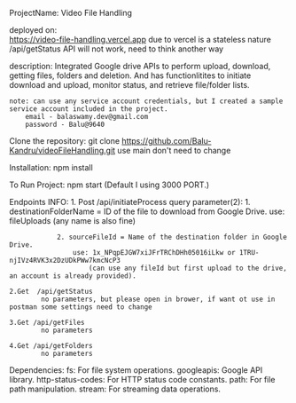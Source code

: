 ProjectName:
    Video File Handling

deployed on:    
    https://video-file-handling.vercel.app
    due to vercel is a stateless nature /api/getStatus API will not work, need to think another way

description:
    Integrated Google drive APIs to perform upload, download, getting files, folders and deletion.
    And has functionlitites to initiate download and upload, monitor status, and retrieve file/folder lists.

    note: can use any service account credentials, but I created a sample service account included in the project.
        email - balaswamy.dev@gmail.com
        password - Balu@9640

Clone the repository:
    git clone https://github.com/Balu-Kandru/videoFileHandling.git
    use main don't need to change

Installation:
    npm install

To Run Project:
    npm start (Default I using 3000 PORT.) 

Endpoints INFO:
    1. Post /api/initiateProcess
            query parameter(2):
                1. destinationFolderName = ID of the file to download from Google Drive.
                    use: fileUploads (any name is also fine)

                2. sourceFileId = Name of the destination folder in Google Drive. 
                    use: 1x_NPqpEJGW7xiJFrTRChDHh05016iLkw or 1TRU-njIVz4RVK3x2DzUDkPWw7kmcNcP3 
                        (can use any fileId but first upload to the drive, an account is already provided).
                
    2.Get  /api/getStatus
            no parameters, but please open in brower, if want ot use in postman some settings need to change

    3.Get /api/getFiles
            no parameters

    4.Get /api/getFolders 
            no parameters

Dependencies:
    fs: For file system operations.
    googleapis: Google API library.
    http-status-codes: For HTTP status code constants.
    path: For file path manipulation.
    stream: For streaming data operations.
